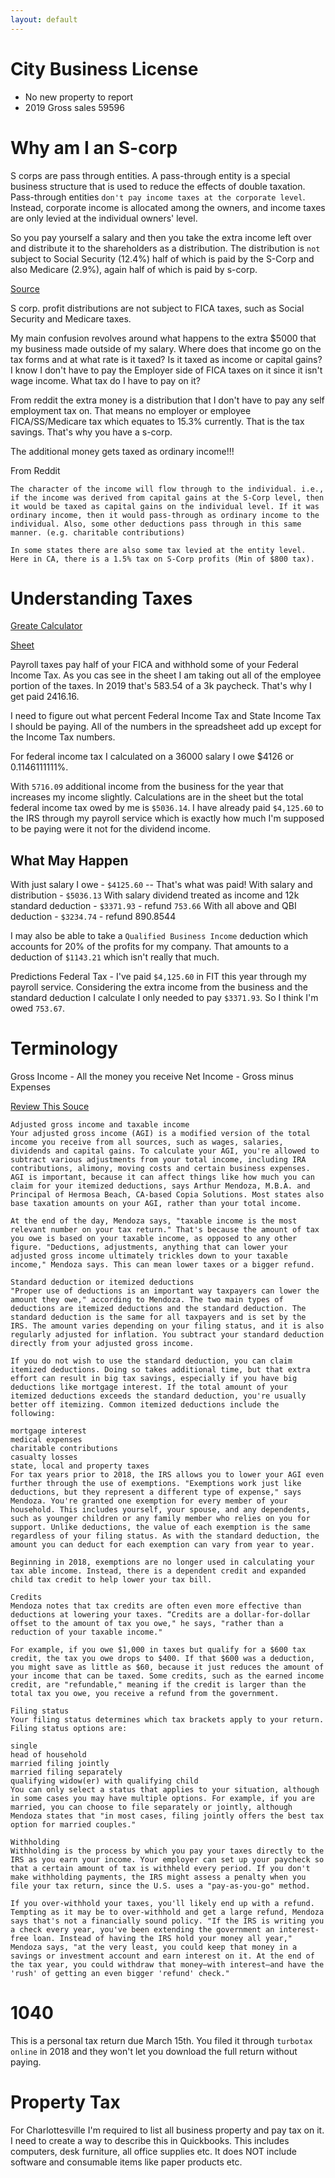 ```yaml
---
layout: default
---
```


# City Business License

- No new property to report
- 2019 Gross sales 59596

# Why am I an S-corp

S corps are pass through entities. A pass-through entity is a special business structure that is used to reduce the effects of double taxation. Pass-through entities `don't pay income taxes at the corporate level`. Instead, corporate income is allocated among the owners, and income taxes are only levied at the individual owners' level.

So you pay yourself a salary and then you take the extra income left over and distribute it to the shareholders as a distribution. The distribution is `not` subject to Social Security (12.4%) half of which is paid by the S-Corp and also Medicare (2.9%), again half of which is paid by s-corp.

[Source](https://smallbusiness.chron.com/distribute-net-profits-before-years-end-s-corp-46678.html)

 S corp. profit distributions are not subject to FICA taxes, such as Social Security and Medicare taxes.

 My main confusion revolves around what happens to the extra $5000 that my business made outside of my salary. Where does that income go on the tax forms and at what rate is it taxed? Is it taxed as income or capital gains? I know I don't have to pay the Employer side of FICA taxes on it since it isn't wage income. What tax do I have to pay on it?

 From reddit the extra money is a distribution that I don't have to pay any self employment tax on. That means no employer or employee FICA/SS/Medicare tax which equates to 15.3% currently. That is the tax savings. That's why you have a s-corp.

The additional money gets taxed as ordinary income!!!

From Reddit
```
The character of the income will flow through to the individual. i.e., if the income was derived from capital gains at the S-Corp level, then it would be taxed as capital gains on the individual level. If it was ordinary income, then it would pass-through as ordinary income to the individual. Also, some other deductions pass through in this same manner. (e.g. charitable contributions)

In some states there are also some tax levied at the entity level. Here in CA, there is a 1.5% tax on S-Corp profits (Min of $800 tax).
```


# Understanding Taxes

[Greate Calculator](https://smartasset.com/taxes/virginia-tax-calculator#kOGRPggoft)

[Sheet](https://docs.google.com/spreadsheets/d/1cspVK9429DcN_pkbJ7Ml--_MS66LGWs-k9d6zIPWtdk/edit#gid=0)

Payroll taxes pay half of your FICA and withhold some of your Federal Income Tax. As you cas see in the sheet I am taking out all of the employee portion of the taxes. In 2019 that's 583.54 of a 3k paycheck. That's why I get paid 2416.16.

I need to figure out what percent Federal Income Tax and State Income Tax I should be paying. All of the numbers in the spreadsheet add up except for the Income Tax numbers.

For federal income tax I calculated on a 36000 salary I owe $4126 or 0.1146111111%.

With `5716.09` additional income from the business for the year that increases my income slightly. Calculations are in the sheet but the total federal income tax owed by me is `$5036.14`. I have already paid  `$4,125.60` to the IRS through my payroll service which is exactly how much I'm supposed to be paying were it not for the dividend income.

What May Happen
----

With just salary I owe - `$4125.60` -- That's what was paid!
With salary and distribution - `$5036.13`
With salary dividend treated as income and 12k standard deduction - `$3371.93` - refund `753.66`
With all above and QBI deduction - `$3234.74` - refund 890.8544

I may also be able to take a `Qualified Business Income` deduction which accounts for 20% of the profits for my company. That amounts to a deduction of `$1143.21` which isn't really that much.

Predictions
Federal Tax - I've paid  `$4,125.60` in FIT this year through my payroll service. Considering the extra income from the business and the standard deduction I calculate I only needed to pay `$3371.93`. So I think I'm owed `753.67`.

# Terminology

Gross Income - All the money you receive
Net Income - Gross minus Expenses


[Review This Souce](https://turbotax.intuit.com/tax-tips/tax-planning-and-checklists/8-tax-terms-you-should-know/L6wZxHl0q)

```
Adjusted gross income and taxable income
Your adjusted gross income (AGI) is a modified version of the total income you receive from all sources, such as wages, salaries, dividends and capital gains. To calculate your AGI, you're allowed to subtract various adjustments from your total income, including IRA contributions, alimony, moving costs and certain business expenses. AGI is important, because it can affect things like how much you can claim for your itemized deductions, says Arthur Mendoza, M.B.A. and Principal of Hermosa Beach, CA-based Copia Solutions. Most states also base taxation amounts on your AGI, rather than your total income.

At the end of the day, Mendoza says, "taxable income is the most relevant number on your tax return." That's because the amount of tax you owe is based on your taxable income, as opposed to any other figure. "Deductions, adjustments, anything that can lower your adjusted gross income ultimately trickles down to your taxable income," Mendoza says. This can mean lower taxes or a bigger refund.

Standard deduction or itemized deductions
"Proper use of deductions is an important way taxpayers can lower the amount they owe," according to Mendoza. The two main types of deductions are itemized deductions and the standard deduction. The standard deduction is the same for all taxpayers and is set by the IRS. The amount varies depending on your filing status, and it is also regularly adjusted for inflation. You subtract your standard deduction directly from your adjusted gross income.

If you do not wish to use the standard deduction, you can claim itemized deductions. Doing so takes additional time, but that extra effort can result in big tax savings, especially if you have big deductions like mortgage interest. If the total amount of your itemized deductions exceeds the standard deduction, you're usually better off itemizing. Common itemized deductions include the following:

mortgage interest
medical expenses
charitable contributions
casualty losses
state, local and property taxes
For tax years prior to 2018, the IRS allows you to lower your AGI even further through the use of exemptions. "Exemptions work just like deductions, but they represent a different type of expense," says Mendoza. You're granted one exemption for every member of your household. This includes yourself, your spouse, and any dependents, such as younger children or any family member who relies on you for support. Unlike deductions, the value of each exemption is the same regardless of your filing status. As with the standard deduction, the amount you can deduct for each exemption can vary from year to year.

Beginning in 2018, exemptions are no longer used in calculating your tax able income. Instead, there is a dependent credit and expanded child tax credit to help lower your tax bill.

Credits
Mendoza notes that tax credits are often even more effective than deductions at lowering your taxes. “Credits are a dollar-for-dollar offset to the amount of tax you owe," he says, "rather than a reduction of your taxable income."

For example, if you owe $1,000 in taxes but qualify for a $600 tax credit, the tax you owe drops to $400. If that $600 was a deduction, you might save as little as $60, because it just reduces the amount of your income that can be taxed. Some credits, such as the earned income credit, are "refundable," meaning if the credit is larger than the total tax you owe, you receive a refund from the government.

Filing status
Your filing status determines which tax brackets apply to your return. Filing status options are:

single
head of household
married filing jointly
married filing separately
qualifying widow(er) with qualifying child
You can only select a status that applies to your situation, although in some cases you may have multiple options. For example, if you are married, you can choose to file separately or jointly, although Mendoza states that "in most cases, filing jointly offers the best tax option for married couples."

Withholding
Withholding is the process by which you pay your taxes directly to the IRS as you earn your income. Your employer can set up your paycheck so that a certain amount of tax is withheld every period. If you don't make withholding payments, the IRS might assess a penalty when you file your tax return, since the U.S. uses a "pay-as-you-go" method.

If you over-withhold your taxes, you'll likely end up with a refund. Tempting as it may be to over-withhold and get a large refund, Mendoza says that's not a financially sound policy. "If the IRS is writing you a check every year, you've been extending the government an interest-free loan. Instead of having the IRS hold your money all year," Mendoza says, "at the very least, you could keep that money in a savings or investment account and earn interest on it. At the end of the tax year, you could withdraw that money—with interest—and have the 'rush' of getting an even bigger 'refund' check."
```

# 1040

This is a personal tax return due March 15th. You filed it through `turbotax online` in 2018 and they won't let you download the full return without paying.

# Property Tax

For Charlottesville I'm required to list all business property and pay tax on it. I need to create a way to describe this in Quickbooks. This includes computers, desk furniture, all office supplies etc. It does NOT include software and consumable items like paper products etc.
